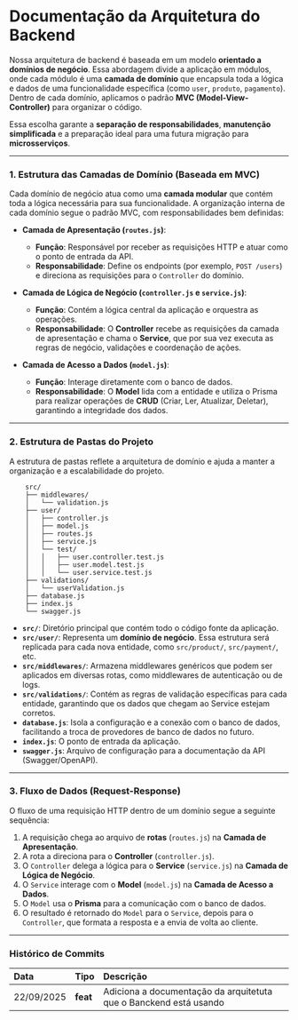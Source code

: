 # Documentação da Arquitetura do Backend

Nossa arquitetura de backend é baseada em um modelo **orientado a domínios de negócio**. Essa abordagem divide a aplicação em módulos, onde cada módulo é uma **camada de domínio** que encapsula toda a lógica e dados de uma funcionalidade específica (como `user`, `produto`, `pagamento`). Dentro de cada domínio, aplicamos o padrão **MVC (Model-View-Controller)** para organizar o código.

Essa escolha garante a **separação de responsabilidades**, **manutenção simplificada** e a preparação ideal para uma futura migração para **microsserviços**.

---

### 1. Estrutura das Camadas de Domínio (Baseada em MVC)

Cada domínio de negócio atua como uma **camada modular** que contém toda a lógica necessária para sua funcionalidade. A organização interna de cada domínio segue o padrão MVC, com responsabilidades bem definidas:

* **Camada de Apresentação (`routes.js`)**:
    * **Função**: Responsável por receber as requisições HTTP e atuar como o ponto de entrada da API.
    * **Responsabilidade**: Define os endpoints (por exemplo, `POST /users`) e direciona as requisições para o `Controller` do domínio.

* **Camada de Lógica de Negócio (`controller.js` e `service.js`)**:
    * **Função**: Contém a lógica central da aplicação e orquestra as operações.
    * **Responsabilidade**: O **Controller** recebe as requisições da camada de apresentação e chama o **Service**, que por sua vez executa as regras de negócio, validações e coordenação de ações.

* **Camada de Acesso a Dados (`model.js`)**:
    * **Função**: Interage diretamente com o banco de dados.
    * **Responsabilidade**: O **Model** lida com a entidade e utiliza o Prisma para realizar operações de **CRUD** (Criar, Ler, Atualizar, Deletar), garantindo a integridade dos dados.

---

### 2. Estrutura de Pastas do Projeto

A estrutura de pastas reflete a arquitetura de domínio e ajuda a manter a organização e a escalabilidade do projeto.

```plaintext
    src/
    ├── middlewares/
    │   └── validation.js
    ├── user/
    │   ├── controller.js
    │   ├── model.js
    │   ├── routes.js
    │   ├── service.js
    │   └── test/
    │   │   ├── user.controller.test.js
    │   │   ├── user.model.test.js
    │   │   └── user.service.test.js
    ├── validations/
    │   └── userValidation.js
    ├── database.js
    ├── index.js
    └── swagger.js
```

* **`src/`**: Diretório principal que contém todo o código fonte da aplicação.
* **`src/user/`**: Representa um **domínio de negócio**. Essa estrutura será replicada para cada nova entidade, como `src/product/`, `src/payment/`, etc.
* **`src/middlewares/`**: Armazena middlewares genéricos que podem ser aplicados em diversas rotas, como middlewares de autenticação ou de logs.
* **`src/validations/`**: Contém as regras de validação específicas para cada entidade, garantindo que os dados que chegam ao Service estejam corretos.
* **`database.js`**: Isola a configuração e a conexão com o banco de dados, facilitando a troca de provedores de banco de dados no futuro.
* **`index.js`**: O ponto de entrada da aplicação.
* **`swagger.js`**: Arquivo de configuração para a documentação da API (Swagger/OpenAPI).

---

### 3. Fluxo de Dados (Request-Response)

O fluxo de uma requisição HTTP dentro de um domínio segue a seguinte sequência:

1.  A requisição chega ao arquivo de **rotas** (`routes.js`) na **Camada de Apresentação**.
2.  A rota a direciona para o **Controller** (`controller.js`).
3.  O `Controller` delega a lógica para o **Service** (`service.js`) na **Camada de Lógica de Negócio**.
4.  O `Service` interage com o **Model** (`model.js`) na **Camada de Acesso a Dados**.
5.  O `Model` usa o **Prisma** para a comunicação com o banco de dados.
6.  O resultado é retornado do `Model` para o `Service`, depois para o `Controller`, que formata a resposta e a envia de volta ao cliente.

---

### Histórico de Commits

|    Data    |   Tipo   |                              Descrição                            |
| :--------- | :------- | :---------------------------------------------------------------- |
| 22/09/2025 | **feat** | Adiciona a documentação da arquitetuta que o Banckend está usando |
